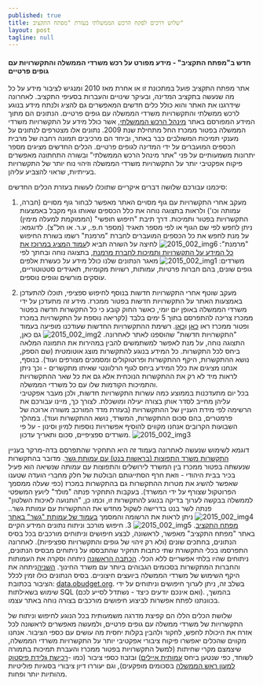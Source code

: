```yaml
---
published: true
title: שלוש דרכים לפקח הרכש הממשלתי בעזרת "מפתח התקציב"
layout: post
tagline: null
---
```


#### חדש ב"מפתח התקציב" - מידע מפורט על רכש משרדי הממשלה והתקשרויות עם גופים פרטיים

אתר מפתח התקציב פועל במתכונת זו או אחרת מאז 2010 ומנגיש לציבור מידע על כל מה שנעשה בתקציב המדינה, ובעיקר שינויים והעברות בסעיפי התקציב. לאחרונה שידרגנו את האתר והוא כולל כלים חדשים המאפשרים גם להציג ולנתח מידע בנוגע לרכש ממשלתי והתקשרויות משרדי הממשלה עם גופים פרטיים. 
הנתונים הם מתוך המידע המפורסם באתר [מינהל הרכש הממשלתי](https://www.mr.gov.il/Pages/HomePage.aspx), אשר כולל מידע על התקשרויות משרדי הממשלה בפטור ממכרז החל מתחילת שנת 2009. נתונים אלו מצטרפים לנתונים על מענקי תמיכות המשולבים כבר באתר, וביחד הם מרכיבים תמונה רחבה של מרבית הכספים המועברים על ידי המדינה לגופים פרטיים. הכלים החדשים מציגים מספר יתרונות משמעותיים על פני "אתר מינהל הרכש הממשלתי" ובשורה התחתונה מאפשרים פיקוח אפקטיבי יותר על התקשרויות משרדי הממשלה וזיהוי נוח יותר של התקשרויות בעייתיות, שראוי להצביע עליהן.  

סיכמנו עבורכם שלושה דברים איקריים שתוכלו לעשות בעזרת הכלים החדשים:

1. מעקב אחרי התקשרויות עם גוף מסויים
האתר מאפשר לבחור גוף מסויים (חברה, עמותה וכו') ולראות בתצוגה נוחה את כלל הכספים שאותו גוף מקבל באמצעות התקשרויות בפטור ותמיכות. דרך תיבת "חיפוש חופשי" (הממוקמת למעלה מימין) ניתן לחפש לפי שם הגוף או לפי מספר תאגיד (מספר ח.פ., ע.ר. או חל"צ). 
לדוגמא: על מנת לחפש את כל הכספים המועברים לחברת "מרמנת" רשמו בשורת החיפוש "מרמנת":
![2015_002_img6](https://cloud.githubusercontent.com/assets/15155676/11430207/d884ded0-948b-11e5-8d48-3e06255b1534.jpg)
לחיצה על השורה תביא ל[עמוד המציג במרוכז את כל המידע על התקשרויות ותמיכות לחברת מרמנת](http://www.obudget.org/#entity/512027129/2014/main), בתצוגה נוחה ובחתך לפי משרדים:
![2015_002_img1](https://cloud.githubusercontent.com/assets/15155676/11430208/d88af9dc-948b-11e5-813f-0ffa465b19c9.jpg)
מאגר הנתונים שלנו כולל מידע על כעשרת אלפים גופים שונים, בהם חברות פרטיות, עמותות, רשויות מקומיות, תאגידים סטטוטוריים, עוסקים מורשים וגופים נוספים. 

2. מעקב שוטף אחרי התקשרויות חדשות
בנוסף לחיפוש ספציפי, תוכלו להתעדכן באמצעות האתר על התקשרויות חדשות בפטור ממכרז. מידע זה מתעדכן על ידי משרדי הממשלה באופן יום יומי, כאשר החוק קובע כי כל התקשרות חדשה בפטור ממכרז צריכה להתפרסם בתוך 5 ימים בלבד (לקריאה נוספת על התקשרויות במכרז ופטור ממכרז ראו [כאן](https://he.wikisource.org/wiki/%D7%AA%D7%A7%D7%A0%D7%95%D7%AA_%D7%97%D7%95%D7%91%D7%AA_%D7%94%D7%9E%D7%9B%D7%A8%D7%96%D7%99%D7%9D) ו[כאן](http://hozrim.mof.gov.il/doc/hashkal/horaot.nsf/ByNum/7.8.1). רשימת ההתקשרויות החדשות שעודכנו מופיעה בעמוד "התקשרויות חדשות" שהוספנו לאתר לאחרונה. 
![2015_002_img2](https://cloud.githubusercontent.com/assets/15155676/11430209/d8a63274-948b-11e5-8460-e1d77d7503a2.jpg)
גם כאן, התצוגה נוחה, על מנת לאפשר למשתמשים להבין במהירות את התמונה המלאה ביחס לכל התקשרות. כל המידע בנוגע להתקשרות מוצג אוטומטית (שם הספק, נושא ההתקשרות, היקף ההתקשרות ופרוטוקולים ומסמכים מצורפים ועוד). בנוסף, אנחנו מציגים את כלל המידע ביחס לגוף הרלוונטי שאיתו מתקשרים - וכך ניתן לראות מיד לא רק את ההתקשרות הנוכחית אלא גם את כל שאר ההתקשרויות והתמיכות הקודמות שלו עם כל משרדי הממשלה.  
בכל יום מתעדכנות בממוצע כמה עשרות התקשרויות חדשות, ולכן מעבר אפקטיבי עליהן מחייב לסדר אותן בצורה יעילה ומושכלת. לצורך כך, מיינו עבורכם את הרשימה לפי מידת העניין של ההתקשרויות (בעזרת מדד המורכב משורה ארוכה של פרמטרים, בהם סכום ההתקשרות, המשרד, נושא ההתקשרות ועוד). במהלך השבועות הקרובים אנחנו מקווים להוסיף אפשרויות נוספות למיון וסינון - על פי משרדים ספציפיים, סכום ותאריך עדכון. 
![2015_002_img3](https://cloud.githubusercontent.com/assets/15155676/11430210/d8ab2450-948b-11e5-97e4-c3e132704839.jpg)
 
דוגמא לשימוש שנעשה לאחרונה בעמוד זה היא התחקיר שהתפרסם בדה-מרקר בעניין [התקשרות משרד התפוצות (בראשות בנט) עם עמותת גשר](http://www.themarker.com/news/1.2778695). מדובר בהתקשרות שנעשתה בפטור ממכרז בין המשרד לירושלים והתפוצות עם עמותה שנשיאה הוא פעיל בכיר בבית היהודי - וזאת חרף הסתייגותם הבולטת של חלק מחברי הועדה שטענו שאפשר להשיג את מטרות ההתקשרות גם בהתקשרות במכרז (כפי שעלה ממסמך הפרוטקול שצורף על ידי המשרד). בעקבות התחקיר פנתה "מולד" ליועץ המשפטי לממשלה בבקשה לערוך בדיקה בנוגע להתקשרות זו, וכמו כן, "התנועה לאיכות השלטון" פנתה לשר בנט בדרישה לשקול מחדש את ההתקשרות עם עמותת גשר..
![2015_002_img4](https://cloud.githubusercontent.com/assets/15155676/11430211/d8bd77c2-948b-11e5-9ce5-d924787a1cea.jpg)
ניתן לראות את הרשומה והמסמך [בעמוד של עמותת "גשר" באתר מפתח התקציב](http://www.obudget.org/#entity/580054062/2014/main). 
![2015_002_img5](https://cloud.githubusercontent.com/assets/15155676/11430212/d8c10b58-948b-11e5-8df4-089388d8dbab.jpg)
3. חיפוש מורכב וניתוח נתונים
המידע הקיים באתר "מפתח התקציב" מאפשר, לראשונה, לבצע חיפושים וניתוחים מורכבים בכל בסיס הנתונים, בחתכים שונים (ולא רק זיהוי של גופים והתקשרויות ספציפיות). 
לאחרונה התפרסמו בכלי התקשורת שתי כתבות תחקיר שהתבססו על ניתוחים מבסיס הנתונים, ניתוחים שהיו בלתי אפשריים ללא הכלי. [הכתבה הראשונה](http://www.themarker.com/news/education/1.2719797) ניתחה וסקרה את העמותות והחברות המתקשרות בסכומים הגבוהים ביותר עם משרד החינוך. [השניה](http://www.themarker.com/tv/1.2778261)ניתחה את היקף השימוש של משרדי הממשלה ביועצים חיצוניים. 
בסיס הנתונים כולו זמין לכלל הציבור בכתובת:   [data.obudget.org](http://data.obudget.org). בשלב זה, ניתן לערוך חיפושים וניתוחים על ידי שימוש בשאילתות SQL (ואם אינכם יודעים כיצד - נשתדל לסייע לכם). בהמשך, בכוונתנו לפתח אפשרות לביצוע חיפושים מורכבים בצורה נוחה באתר עצמו. 

שלושת הכלים הללו הם קפיצת מדרגה משמעותית בכל הנוגע לחיפוש וניתוח של התקשרויות של משרדי ממשלה עם גופים פרטיים, ולמעשה מאפשרים לראשונה לכל אזרח את היכולת לחפש, לחקור ולהבין בקלות יחסית מה עושים עם כספי הציבור. אנחנו מקווים שהכלים יאפשרו פיקוח ציבורי אפקטיבי יותר על התקשרויות משרדי הממשלה, שיצמצם  מקרי שחיתות (למשל התקשרויות בפטור ממכרז והעברת תמיכות בתמורה לשוחד, כפי שנטען ביחס [עמותית איילים](http://www.obudget.org/#entity/580398352/2014/main)) ובזבוז כספי ציבור (כמו -[רכישת גלידת פיסטוק למעון ראש הממשלה](http://www.obudget.org/g2/en/557956265#entity/557956265/2014/main) בסכומים מופקעים), וגם יעוררו דיון ציבורי בסוגיות פוליטיות מהותיות יותר ופחות.
